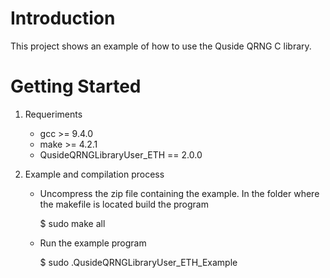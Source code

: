 # Introduction 
This project shows an example of how to use the Quside QRNG C library.

# Getting Started
1.	Requeriments 
    - gcc >= 9.4.0
    - make >= 4.2.1
    - QusideQRNGLibraryUser_ETH == 2.0.0
    
2.  Example and compilation process
    - Uncompress the zip file containing the example. In the folder where the makefile is located build the program
    
        $ sudo make all
        
    - Run the example program

        $ sudo .QusideQRNGLibraryUser_ETH_Example
